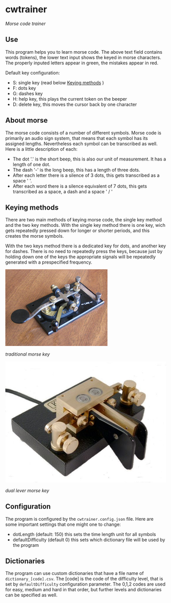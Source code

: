 # cwtrainer
_Morse code trainer_


## Use
This program helps you to learn morse code. The above text field contains words (tokens), the lower
text input shows the keyed in morse characters. The properly inputed letters appear in green, the mistakes appear in red.

Default key configuration:
- S: single key (read below [Keying methods](#keying-methods) )
- F: dots key
- G: dashes key
- H: help key, this plays the current token on the beeper
- D: delete key, this moves the cursor back by one character

## About morse
The morse code consists of a number of different symbols. Morse code is primarily an audio sign system, that means that each symbol has its assigned lengths. Nevertheless each symbol can be transcribed as well. Here is a little description of each:
- The dot '.' is the short beep, this is also our unit of measurement. It has a length of one dot.
- The dash '-' is the long beep, this has a length of three dots.
- After each letter there is a silence of 3 dots, this gets transcribed as a space ' '.
- After each word there is a silence equivalent of 7 dots, this gets transcribed as a space, a dash and a space ' / '

## Keying methods
There are two main methods of keying morse code, the single key method and the two key methods.
With the single key method there is one key, wich gets repeatedly pressed down for longer or shorter periods, and this creates the morse symbols.

With the two keys method there is a dedicated key for dots, and another key for dashes. There is no need to repeatedly press the keys, because just by holding down one of the keys the appropriate signals will be repeatedly generated with a prespecified frequency.


![traditional morse key](manual/singlekey.jpg)

_traditional morse key_

![dual lever morse key](manual/duallever.jpg)

_dual lever morse key_

## Configuration
The program is configured by the `cwtrainer.config.json` file. Here are some important settings that one might one to change:
- dotLength (default: 150) this sets the time length unit for all symbols
- defaultDifficulty (default 0) this sets which dictionary file will be used by the program

## Dictionaries
The program can use custom dictionaries that have a file name of `dictionary_[code].csv`. The [code] is the code of the difficulty level, that is set by `defaultDifficulty` configuration parameter. The 0,1,2 codes are used for easy, medium and hard in that order, but further levels and dictionaries can be specified as well.


